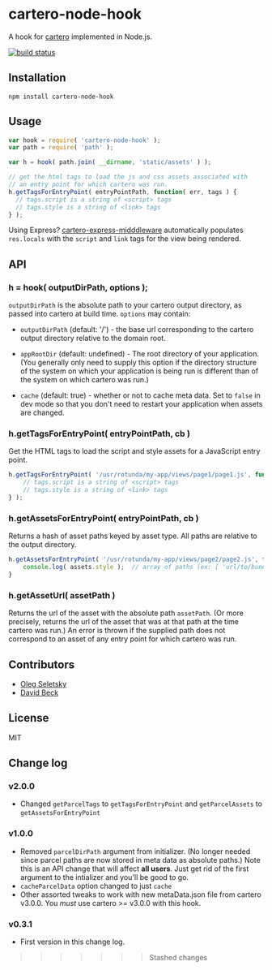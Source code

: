 # cartero-node-hook

A hook for [cartero](https://github.com/rotundasoftware/cartero) implemented in Node.js.

[![build status](https://secure.travis-ci.org/rotundasoftware/cartero-node-hook.png)](http://travis-ci.org/rotundasoftware/cartero-node-hook)

## Installation
```
npm install cartero-node-hook
```

## Usage

```javascript
var hook = require( 'cartero-node-hook' );
var path = require( 'path' );

var h = hook( path.join( __dirname, 'static/assets' ) );

// get the html tags to load the js and css assets associated with
// an entry point for which cartero was run.
h.getTagsForEntryPoint( entryPointPath, function( err, tags ) {
  // tags.script is a string of <script> tags
  // tags.style is a string of <link> tags
} );
```

Using Express? [cartero-express-midddleware](https://github.com/rotundasoftware/cartero-express-middleware) automatically populates `res.locals` with the `script` and `link` tags for the view being rendered.

## API

### h = hook( outputDirPath, options );

`outputDirPath` is the absolute path to your cartero output directory, as passed into cartero at build time. `options` may contain:

* `outputDirPath` (default: '/') - the base url corresponding to the cartero output directory relative to the domain root.

* `appRootDir` (default: undefined) - The root directory of your application. (You generally only need to supply this option if the directory structure of the system on which your application is being run is different than of the system on which cartero was run.)

* `cache` (default: true) - whether or not to cache meta data. Set to `false` in dev mode so that you don't need to restart your application when assets are changed.

### h.getTagsForEntryPoint( entryPointPath, cb )

Get the HTML tags to load the script and style assets for a JavaScript entry point.

```javascript
h.getTagsForEntryPoint( '/usr/rotunda/my-app/views/page1/page1.js', function( err, tags ) {
	// tags.script is a string of <script> tags
	// tags.style is a string of <link> tags
} );
```

### h.getAssetsForEntryPoint( entryPointPath, cb )

Returns a hash of asset paths keyed by asset type. All paths are relative to the output directory.

```javascript
h.getAssetsForEntryPoint( '/usr/rotunda/my-app/views/page2/page2.js', function( err, assets ) {
	console.log( assets.style );  // array of paths (ex: [ 'url/to/bundle.css' ])
}
```

### h.getAssetUrl( assetPath )

Returns the url of the asset with the absolute path `assetPath`. (Or more precisely, returns the url of the asset that was at that path at the time cartero was run.) An error is thrown if the supplied path does not correspond to an asset of any entry point for which cartero was run.

## Contributors

* [Oleg Seletsky](https://github.com/go-oleg)
* [David Beck](https://twitter.com/davegbeck)

## License

MIT

## Change log

### v2.0.0

* Changed `getParcelTags` to `getTagsForEntryPoint` and `getParcelAssets` to `getAssetsForEntryPoint`

### v1.0.0

* Removed `parcelDirPath` argument from initializer. (No longer needed since parcel paths are now stored in meta data as absolute paths.) Note this is an API change that will affect **all users**. Just get rid of the first argument to the intializer and you'll be good to go.
* `cacheParcelData` option changed to just `cache`
* Other assorted tweaks to work with new metaData.json file from cartero v3.0.0. You *must* use cartero >= v3.0.0 with this hook.

### v0.3.1

* First version in this change log.
>>>>>>> Stashed changes
